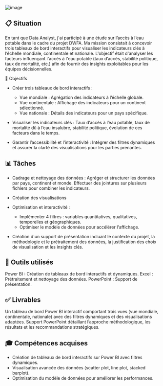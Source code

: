 ![image](https://github.com/user-attachments/assets/3a074948-3654-419a-b21c-cfffd767322c)

## 📋 Situation
En tant que Data Analyst, j'ai participé à une étude sur l’accès à l’eau potable dans le cadre du projet DWFA. Ma mission consistait à concevoir trois tableaux de bord interactifs pour visualiser les indicateurs clés à l’échelle mondiale, continentale et nationale.
L'objectif était d'analyser les facteurs influençant l'accès à l'eau potable (taux d’accès, stabilité politique, taux de mortalité, etc.) afin de fournir des insights exploitables pour les équipes décisionnelles.

🎯 Objectifs
- Créer trois tableaux de bord interactifs :
  - Vue mondiale : Agrégation des indicateurs à l’échelle globale.
  - Vue continentale : Affichage des indicateurs pour un continent sélectionné.
  - Vue nationale : Détails des indicateurs pour un pays spécifique.

- Visualiser les indicateurs clés :
Taux d’accès à l’eau potable,
taux de mortalité dû à l’eau insalubre,
stabilité politique,
évolution de ces facteurs dans le temps.

- Garantir l’accessibilité et l’interactivité : Intégrer des filtres dynamiques et assurer la clarté des visualisations pour les parties prenantes.

## 📊 Tâches
- Cadrage et nettoyage des données : Agréger et structurer les données par pays, continent et monde. Effectuer des jointures sur plusieurs fichiers pour combiner les indicateurs.

- Création des visualisations
  
- Optimisation et interactivité :
  - Implémenter 4 filtres : variables quantitatives, qualitatives, temporelles et géographiques.
  - Optimiser le modèle de données pour accélérer l'affichage.
  
- Création d'un support de présentation incluant le contexte du projet, la méthodologie et le prétraitement des données, la justification des choix de visualisation et les insights clés.

## 🔧 Outils utilisés
Power BI : Création de tableaux de bord interactifs et dynamiques.
Excel : Prétraitement et nettoyage des données.
PowerPoint : Support de présentation.

## ✅ Livrables
Un tableau de bord Power BI interactif comportant trois vues (vue mondiale, continentale, nationale) avec des filtres dynamiques et des visualisations adaptées.
Support PowerPoint détaillant l’approche méthodologique, les résultats et les recommandations stratégiques.

## 🎓 Compétences acquises
- Création de tableaux de bord interactifs sur Power BI avec filtres dynamiques.
- Visualisation avancée des données (scatter plot, line plot, stacked barplot).
- Optimisation du modèle de données pour améliorer les performances.
